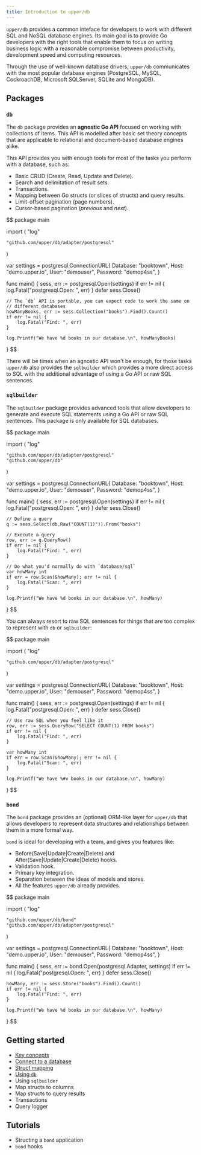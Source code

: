 ```yaml
---
title: Introduction to upper/db
---
```


`upper/db` provides a common inteface for developers to work with different SQL
and NoSQL database engines. Its main goal is to provide Go developers with the
right tools that enable them to focus on writing business logic with a
reasonable compromise between productivity, development speed and computing
resources.

Through the use of well-known database drivers, `upper/db` communicates with
the most popular database engines (PostgreSQL, MySQL, CockroachDB, Microsoft
SQLServer, SQLite and MongoDB).

## Packages

### `db`

The `db` package provides an **agnostic Go API** focused on working with
collections of items. This API is modelled after basic set theory concepts that
are applicable to relational and document-based database engines alike.

This API provides you with enough tools for most of the tasks you perform with
a database, such as:

* Basic CRUD (Create, Read, Update and Delete).
* Search and delimitation of result sets.
* Transactions.
* Mapping between Go structs (or slices of structs) and query results.
* Limit-offset pagination (page numbers).
* Cursor-based pagination (_previous_ and _next_).

$$
package main

import (
	"log"

	"github.com/upper/db/adapter/postgresql"
)

var settings = postgresql.ConnectionURL{
	Database: "booktown",
	Host:     "demo.upper.io",
	User:     "demouser",
	Password: "demop4ss",
}

func main() {
	sess, err := postgresql.Open(settings)
	if err != nil {
		log.Fatal("postgresql.Open: ", err)
	}
	defer sess.Close()

	// The `db` API is portable, you can expect code to work the same on
	// different databases
	howManyBooks, err := sess.Collection("books").Find().Count()
	if err != nil {
		log.Fatal("Find: ", err)
	}

	log.Printf("We have %d books in our database.\n", howManyBooks)
}
$$

There will be times when an agnostic API won't be enough, for those tasks
`upper/db` also provides the `sqlbuilder` which provides a more direct access
to SQL with the additional advantage of using a Go API or raw SQL sentences.

### `sqlbuilder`

The `sqlbuilder` package provides advanced tools that allow developers to generate and
execute SQL statements using a Go API or raw SQL sentences. This package is
only available for SQL databases.

$$
package main

import (
	"log"

	"github.com/upper/db/adapter/postgresql"
	"github.com/upper/db"
)

var settings = postgresql.ConnectionURL{
	Database: "booktown",
	Host:     "demo.upper.io",
	User:     "demouser",
	Password: "demop4ss",
}

func main() {
	sess, err := postgresql.Open(settings)
	if err != nil {
		log.Fatal("postgresql.Open: ", err)
	}
	defer sess.Close()

	// Define a query
	q := sess.Select(db.Raw("COUNT(1)")).From("books")

	// Execute a query
	row, err := q.QueryRow()
	if err != nil {
		log.Fatal("Find: ", err)
	}

	// Do what you'd normally do with `database/sql`
	var howMany int
	if err = row.Scan(&howMany); err != nil {
		log.Fatal("Scan: ", err)
	}

	log.Printf("We have %d books in our database.\n", howMany)
}
$$

You can always resort to raw SQL sentences for things that are too complex to
represent with `db` or `sqlbuilder`:

$$
package main

import (
	"log"

	"github.com/upper/db/adapter/postgresql"
)

var settings = postgresql.ConnectionURL{
	Database: "booktown",
	Host:     "demo.upper.io",
	User:     "demouser",
	Password: "demop4ss",
}

func main() {
	sess, err := postgresql.Open(settings)
	if err != nil {
		log.Fatal("postgresql.Open: ", err)
	}
	defer sess.Close()

	// Use raw SQL when you feel like it
	row, err := sess.QueryRow("SELECT COUNT(1) FROM books")
	if err != nil {
		log.Fatal("Find: ", err)
	}

	var howMany int
	if err = row.Scan(&howMany); err != nil {
		log.Fatal("Scan: ", err)
	}

	log.Printf("We have %#v books in our database.\n", howMany)
}
$$

### `bond`

The `bond` package provides an (optional) ORM-like layer for `upper/db` that
allows developers to represent data structures and relationships between them
in a more formal way.

`bond` is ideal for developing with a team, and gives you features like:

* Before(Save|Update|Create|Delete) and After(Save|Update|Create|Delete) hooks.
* Validation hook.
* Primary key integration.
* Separation between the ideas of models and stores.
* All the features `upper/db` already provides.

$$
package main

import (
	"log"

	"github.com/upper/db/bond"
	"github.com/upper/db/adapter/postgresql"
)

var settings = postgresql.ConnectionURL{
	Database: "booktown",
	Host:     "demo.upper.io",
	User:     "demouser",
	Password: "demop4ss",
}

func main() {
	sess, err := bond.Open(postgresql.Adapter, settings)
	if err != nil {
		log.Fatal("postgresql.Open: ", err)
	}
	defer sess.Close()

	howMany, err := sess.Store("books").Find().Count()
	if err != nil {
		log.Fatal("Find: ", err)
	}

	log.Printf("We have %d books in our database.\n", howMany)
}
$$

## Getting started

* [Key concepts](/docs/getting-started/key-concepts)
* [Connect to a database](/docs/getting-started/connect-to-a-database)
* [Struct mapping](/docs/getting-started/struct-mapping)
* [Using `db`](/docs/getting-started/db-usage)
* Using `sqlbuilder`
* Map structs to columns
* Map structs to query results
* Transactions
* Query logger

## Tutorials

* Structing a `bond` application
* `bond` hooks
